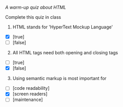 *A warm-up quiz about HTML*

Complete this quiz in class

1. HTML stands for 'HyperText Mockup Language'

- [x] [true]
- [ ] [false]

2. All HTML tags need both opening and closing tags

- [ ] [true]
- [x] [false]

3. Using semantic markup is most important for 

- [ ] [code readability]
- [x] [screen readers]
- [ ] [maintenance]
